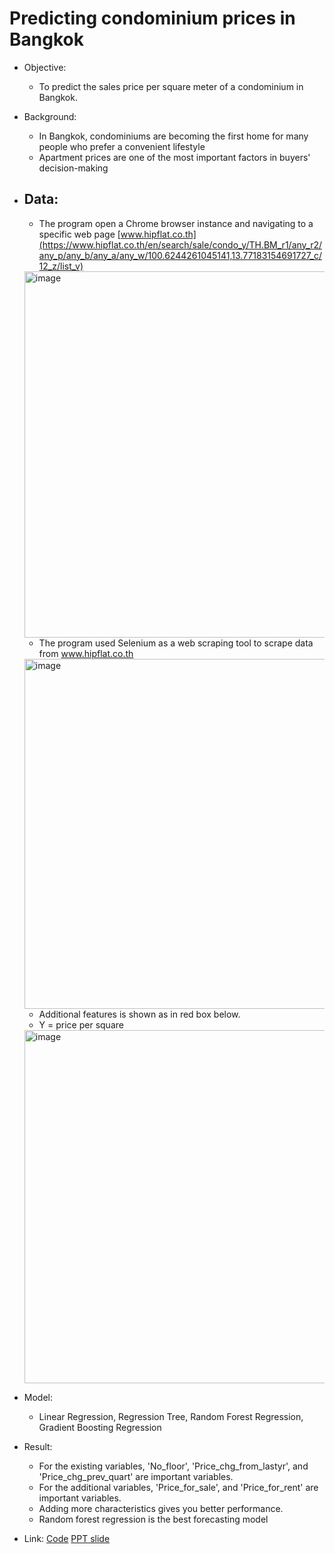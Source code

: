  # Predicting condominium prices in Bangkok  
  
- Objective: 
  - To predict the sales price per square meter of a condominium in Bangkok.    
- Background:   
  - In Bangkok, condominiums are becoming the first home for many people who prefer a convenient lifestyle  
  - Apartment prices are one of the most important factors in buyers' decision-making
  
- ## Data: 
  - The program open a Chrome browser instance and navigating to a specific web page [www.hipflat.co.th](https://www.hipflat.co.th/en/search/sale/condo_y/TH.BM_r1/any_r2/any_p/any_b/any_a/any_w/100.6244261045141,13.77183154691727_c/12_z/list_v)
  <img width="586" alt="image" src="https://github.com/Teemyteem/BK21_technical_porfolio/assets/129394136/b11f9832-ac17-4216-852a-070c43e05459">
 
  - The program used Selenium as a web scraping tool to scrape data from www.hipflat.co.th 
  <img width="560" alt="image" src="https://github.com/Teemyteem/BK21_technical_porfolio/assets/129394136/0a2c70b7-14df-408d-be94-5b14953168bd">
  
  - Additional features is shown as in red box below. 
  - Y = price per square 
  <img width="565" alt="image" src="https://github.com/Teemyteem/BK21_technical_porfolio/assets/129394136/5d120bae-8a3d-4591-9922-f9bbedfc20d3"> 


- Model:
  - Linear Regression, Regression Tree, Random Forest Regression, Gradient Boosting Regression  
  
- Result:  
  - For the existing variables, 'No_floor', 'Price_chg_from_lastyr', and 'Price_chg_prev_quart' are important variables.  
  - For the additional variables, 'Price_for_sale', and 'Price_for_rent' are important variables.  
  - Adding more characteristics gives you better performance.  
  - Random forest regression is the best forecasting model
- Link: [Code](https://github.com/Teemyteem/BK21_technical_porfolio/blob/main/%EB%8D%B0%EC%9D%B4%ED%84%B0%20%EC%88%98%EC%A7%91%20%EB%B0%8F%20%EC%A0%95%EC%A0%9C/Condo%20price%20per%20square%20meter%20prediction.ipynb) [PPT slide](https://github.com/Teemyteem/BK21_technical_porfolio/blob/main/%EB%8D%B0%EC%9D%B4%ED%84%B0%20%EC%88%98%EC%A7%91%20%EB%B0%8F%20%EC%A0%95%EC%A0%9C/Predicting%20condominium%20price%20in%20Bangkok.pdf)
